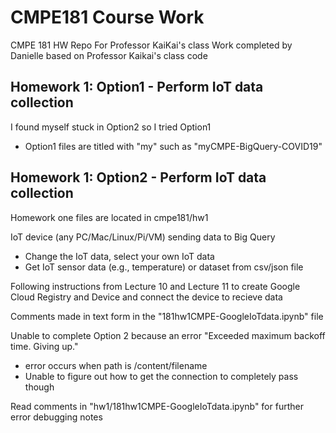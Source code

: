 # CMPE181 Course Work 
CMPE 181 HW Repo For Professor KaiKai's class 
Work completed by Danielle based on Professor Kaikai's class code


## Homework 1: Option1 - Perform IoT data collection
I found myself stuck in Option2 so I tried Option1 

- Option1 files are titled with "my" such as "myCMPE-BigQuery-COVID19"

## Homework 1: Option2 - Perform IoT data collection
Homework one files are located in cmpe181/hw1

IoT device (any PC/Mac/Linux/Pi/VM) sending data to Big Query
- Change the IoT data, select your own IoT data
- Get IoT sensor data (e.g., temperature) or dataset from csv/json file

Following instructions from Lecture 10 and Lecture 11 to create Google Cloud Registry and Device and connect the device to recieve data

Comments made in text form in the "181hw1CMPE-GoogleIoTdata.ipynb" file

Unable to complete Option 2 because an error 
"Exceeded maximum backoff time. Giving up."

- error occurs when path is /content/filename
- Unable to figure out how to get the connection to completely pass though

Read comments in "hw1/181hw1CMPE-GoogleIoTdata.ipynb" for further error debugging notes
